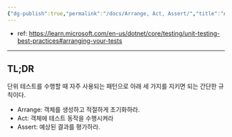 ```yaml
---
{"dg-publish":true,"permalink":"/docs/Arrange, Act, Assert/","title":"Arrange, Act, Assert"}
---
```


- ref: <https://learn.microsoft.com/en-us/dotnet/core/testing/unit-testing-best-practices#arranging-your-tests>

---

## TL;DR

단위 테스트를 수행할 때 자주 사용되는 패턴으로 아래 세 가지를 지키면 되는 간단한 규칙이다.

- Arrange: 객체를 생성하고 적절하게 초기화하라.
- Act: 객체에 테스트 동작을 수행시켜라
- Assert: 예상된 결과를 평가하라.
